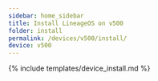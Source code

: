 ```yaml
---
sidebar: home_sidebar
title: Install LineageOS on v500
folder: install
permalink: /devices/v500/install/
device: v500
---
```

{% include templates/device_install.md %}
